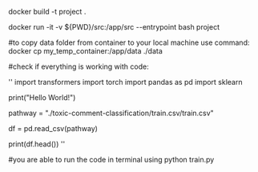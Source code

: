 
docker build -t project .

docker run -it -v ${PWD}/src:/app/src --entrypoint bash project

#to copy data folder from container to your local machine use command:
docker cp my_temp_container:/app/data ./data

#check if everything is working with code: 

''
import transformers
import torch
import pandas as pd
import sklearn

print("Hello World!")

pathway = "./toxic-comment-classification/train.csv/train.csv"

df = pd.read_csv(pathway)

print(df.head())
''

#you are able to run the code in terminal using python train.py